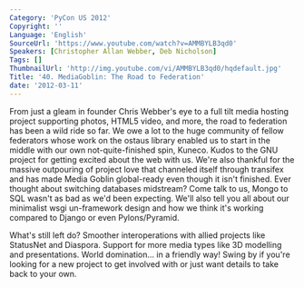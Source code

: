 ```yaml
---
Category: 'PyCon US 2012'
Copyright: ''
Language: 'English'
SourceUrl: 'https://www.youtube.com/watch?v=AMMBYLB3qd0'
Speakers: [Christopher Allan Webber, Deb Nicholson]
Tags: []
ThumbnailUrl: 'http://img.youtube.com/vi/AMMBYLB3qd0/hqdefault.jpg'
Title: '40. MediaGoblin: The Road to Federation'
date: '2012-03-11'
---
```

From just a gleam in founder Chris Webber's eye to a full tilt media hosting
project supporting photos, HTML5 video, and more, the road to federation has
been a wild ride so far. We owe a lot to the huge community of fellow
federators whose work on the ostaus library enabled us to start in the middle
with our own not-quite-finished spin, Kuneco. Kudos to the GNU project for
getting excited about the web with us. We're also thankful for the massive
outpouring of project love that channeled itself through transifex and has
made Media Goblin global-ready even though it isn't finished. Ever thought
about switching databases midstream? Come talk to us, Mongo to SQL wasn't as
bad as we'd been expecting. We'll also tell you all about our minimalist wsgi
un-framework design and how we think it's working compared to Django or even
Pylons/Pyramid.

What's still left do? Smoother interoperations with allied projects like
StatusNet and Diaspora. Support for more media types like 3D modelling and
presentations. World domination... in a friendly way! Swing by if you're
looking for a new project to get involved with or just want details to take
back to your own.
